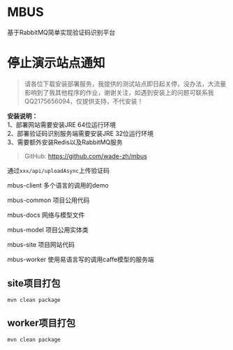 # MBUS
基于RabbitMQ简单实现验证码识别平台


# 停止演示站点通知 #
> 请各位下载安装部署服务，我提供的测试站点即日起关停，没办法，大流量影响到了我其他程序的作业，谢谢关注，如遇到安装上的问题可联系我QQ2175656094，仅提供支持，不代安装！

**安装说明：**  
1、部署网站需要安装JRE 64位运行环境  
2、部署验证码识别服务端需要安装JRE 32位运行环境  
3、需要额外安装Redis以及RabbitMQ服务  


> GitHub: [https://github.com/wade-zh/mbus  ](https://github.com/wade-zh/mbus   "https://github.com/wade-zh/mbus  ")

通过```xxx/api/uploadAsync```上传验证码

mbus-client 多个语言的调用的demo

mbus-common 项目公用代码

mbus-docs 网络与模型文件

mbus-model 项目公用实体类

mbus-site 项目网站代码  

mbus-worker 使用易语言写的调用caffe模型的服务端


## site项目打包  
    mvn clean package

## worker项目打包  
	mvn clean package
	
